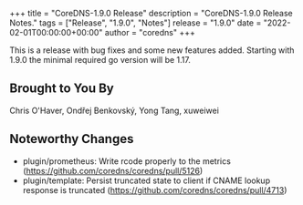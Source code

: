 +++
title = "CoreDNS-1.9.0 Release"
description = "CoreDNS-1.9.0 Release Notes."
tags = ["Release", "1.9.0", "Notes"]
release = "1.9.0"
date = "2022-02-01T00:00:00+00:00"
author = "coredns"
+++

This is a release with bug fixes and some new features added. Starting with 1.9.0
the minimal required go version will be 1.17.

## Brought to You By

Chris O'Haver,
Ondřej Benkovský,
Yong Tang,
xuweiwei

## Noteworthy Changes

* plugin/prometheus: Write rcode properly to the metrics (https://github.com/coredns/coredns/pull/5126)
* plugin/template: Persist truncated state to client if CNAME lookup response is truncated (https://github.com/coredns/coredns/pull/4713)
